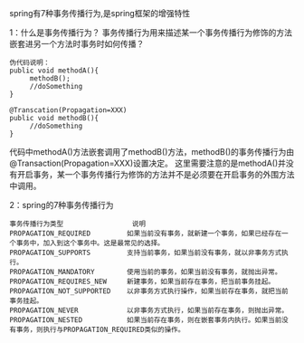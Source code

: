 spring有7种事务传播行为,是spring框架的增强特性

1：什么是事务传播行为？
    事务传播行为用来描述某一个事务传播行为修饰的方法嵌套进另一个方法时事务时如何传播？
    
    伪代码说明：
    public void methodA(){
         methodB();
         //doSomething
    }
    
    @Transcation(Propagation=XXX)
    public void methodB(){
         //doSomething
    }
    
代码中methodA()方法嵌套调用了methodB()方法，methodB()的事务传播行为由@Transaction(Propagation=XXX)设置决定。
这里需要注意的是methodA()并没有开启事务，某一个事务传播行为修饰的方法并不是必须要在开启事务的外围方法中调用。

2：spring的7种事务传播行为

    事务传播行为类型	             说明
    PROPAGATION_REQUIRED	     如果当前没有事务，就新建一个事务，如果已经存在一个事务中，加入到这个事务中。这是最常见的选择。
    PROPAGATION_SUPPORTS	     支持当前事务，如果当前没有事务，就以非事务方式执行。
    PROPAGATION_MANDATORY	     使用当前的事务，如果当前没有事务，就抛出异常。
    PROPAGATION_REQUIRES_NEW	 新建事务，如果当前存在事务，把当前事务挂起。
    PROPAGATION_NOT_SUPPORTED	 以非事务方式执行操作，如果当前存在事务，就把当前事务挂起。
    PROPAGATION_NEVER	         以非事务方式执行，如果当前存在事务，则抛出异常。
    PROPAGATION_NESTED	         如果当前存在事务，则在嵌套事务内执行。如果当前没有事务，则执行与PROPAGATION_REQUIRED类似的操作。
    


